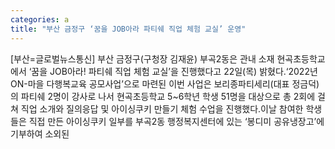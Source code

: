 ```yaml
---
categories: a
title: "부산 금정구 ‘꿈을 JOB아라 파티쉐 직업 체험 교실’ 운영"
---
```

[부산=글로벌뉴스통신] 부산 금정구(구청장 김재윤) 부곡2동은 관내 소재 현곡초등학교에서 ‘꿈을 JOB아라! 파티쉐 직업 체험 교실’을 진행했다고 22일(목) 밝혔다.‘2022년 ON-마을 다행복교육 공모사업’으로 마련된 이번 사업은 보리종파티세리(대표 정금덕)의 파티쉐 2명이 강사로 나서 현곡초등학교 5~6학년 학생 51명을 대상으로 총 2회에 걸쳐 직업 소개와 질의응답 및 아이싱쿠키 만들기 체험 수업을 진행했다.이날 참여한 학생들은 직접 만든 아이싱쿠키 일부를 부곡2동 행정복지센터에 있는 ‘봉디미 공유냉장고’에 기부하여 소외된